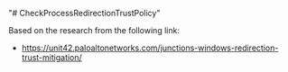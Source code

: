 "# CheckProcessRedirectionTrustPolicy" 

Based on the research from the following link:
- https://unit42.paloaltonetworks.com/junctions-windows-redirection-trust-mitigation/





